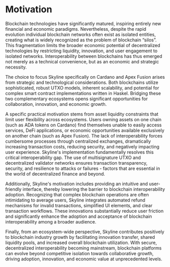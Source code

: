 # Motivation

Blockchain technologies have significantly matured, inspiring entirely new financial and economic paradigms. Nevertheless, despite the rapid evolution individual blockchain networks often exist as isolated entities, creating what is widely recognized as the problem of blockchain “silos”. This fragmentation limits the broader economic potential of decentralized technologies by restricting liquidity, innovation, and user engagement to isolated networks. Interoperability between blockchains has thus emerged not merely as a technical convenience, but as an economic and strategic necessity.

The choice to focus Skyline specifically on Cardano and Apex Fusion arises from strategic and technological considerations. Both blockchains utilize sophisticated, robust UTXO models, inherent scalability, and potential for complex smart contract implementations written in Haskel. Bridging these two complementary ecosystems opens significant opportunities for collaboration, innovation, and economic growth.

A specific practical motivation stems from asset liquidity constraints that limit user flexibility across ecosystems. Users owning assets on one chain (such as ADA tokens on Cardano) find themselves unable to easily access services, DeFi applications, or economic opportunities available exclusively on another chain (such as Apex Fusion). The lack of interoperability forces cumbersome processes through centralized exchanges, dramatically increasing transaction costs, reducing security, and negatively impacting user experience. Skyline's implementation fundamentally resolves this critical interoperability gap. The use of multisignature UTXO and decentralized validator networks ensures transaction transparency, security, and resilience to attacks or failures - factors that are essential in the world of decentralized finance and beyond.

Additionally, Skyline's motivation includes providing an intuitive and user-friendly interface, thereby lowering the barrier to blockchain interoperability adoption. Recognizing that complex blockchain operations are often intimidating to average users, Skyline integrates automated refund mechanisms for invalid transactions, simplified UI elements, and clear transaction workflows. These innovations substantially reduce user friction and significantly enhance the adoption and acceptance of blockchain interoperability among a broader audience.

Finally, from an ecosystem-wide perspective, Skyline contributes positively to blockchain industry growth by facilitating innovation transfer, shared liquidity pools, and increased overall blockchain utilization. With secure, decentralized interoperability becoming mainstream, blockchain platforms can evolve beyond competitive isolation towards collaborative growth, driving adoption, innovation, and economic value at unprecedented levels.
